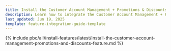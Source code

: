 ```yaml
---
title: Install the Customer Account Management + Promotions & Discounts feature
description: Learn how to integrate the Customer Account Management + Promotions & Discounts feature into a Spryker project.
last_updated: Jun 19, 2025
template: feature-integration-guide-template  
---
```


{% include pbc/all/install-features/latest/install-the-customer-account-management-promotions-and-discounts-feature.md %} <!-- To edit, see /_includes/pbc/all/install-features/202505.0/install-the-customer-account-management-promotions-and-discounts-feature.md -->
